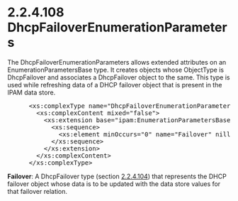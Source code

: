 <html dir="LTR" xmlns:mshelp="http://msdn.microsoft.com/mshelp" xmlns:ddue="http://ddue.schemas.microsoft.com/authoring/2003/5" xmlns:xlink="http://www.w3.org/1999/xlink" xmlns:tool="http://www.microsoft.com/tooltip">
 <body>
 <div id="header">
 <h1 class="heading">2.2.4.108 DhcpFailoverEnumerationParameters</h1>
 </div>
 <div id="mainSection">
 <div id="mainBody">
 <div id="allHistory" class="saveHistory"></div>
 <div id="sectionSection0" class="section" name="collapseableSection">
 

<p>The DhcpFailoverEnumerationParameters allows extended
attributes on an EnumerationParametersBase type. It creates objects whose
ObjectType is DhcpFailover and associates a DhcpFailover object to the same.
This type is used while refreshing data of a DHCP failover object that is
present in the IPAM data store.</p>

<dl>
<dd>
<div><pre> &lt;xs:complexType name=&quot;DhcpFailoverEnumerationParameters&quot;&gt;
   &lt;xs:complexContent mixed=&quot;false&quot;&gt;
     &lt;xs:extension base=&quot;ipam:EnumerationParametersBase&quot;&gt;
       &lt;xs:sequence&gt;
         &lt;xs:element minOccurs=&quot;0&quot; name=&quot;Failover&quot; nillable=&quot;true&quot; type=&quot;ipam:DhcpFailover&quot; /&gt;
       &lt;/xs:sequence&gt;
     &lt;/xs:extension&gt;
   &lt;/xs:complexContent&gt;
 &lt;/xs:complexType&gt;
</pre></div>
</dd></dl>

<p><b>Failover</b>: A DhcpFailover type (section <a href="5102b8c4-d548-4669-b23c-4972c58560d7.md">2.2.4.104</a>) that represents
the DHCP failover object whose data is to be updated with the data store values
for that failover relation.</p>


 </div>
 </div>
 </div>
 </body>
</html>